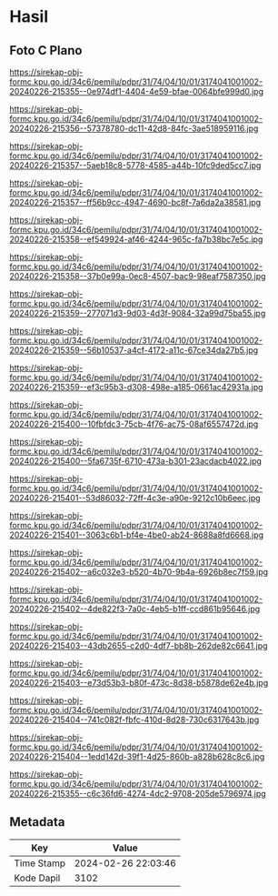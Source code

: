 # Hasil

## Foto C Plano

https://sirekap-obj-formc.kpu.go.id/34c6/pemilu/pdpr/31/74/04/10/01/3174041001002-20240226-215355--0e974df1-4404-4e59-bfae-0064bfe999d0.jpg

https://sirekap-obj-formc.kpu.go.id/34c6/pemilu/pdpr/31/74/04/10/01/3174041001002-20240226-215356--57378780-dc11-42d8-84fc-3ae518959116.jpg

https://sirekap-obj-formc.kpu.go.id/34c6/pemilu/pdpr/31/74/04/10/01/3174041001002-20240226-215357--5aeb18c8-5778-4585-a44b-10fc9ded5cc7.jpg

https://sirekap-obj-formc.kpu.go.id/34c6/pemilu/pdpr/31/74/04/10/01/3174041001002-20240226-215357--ff56b9cc-4947-4690-bc8f-7a6da2a38581.jpg

https://sirekap-obj-formc.kpu.go.id/34c6/pemilu/pdpr/31/74/04/10/01/3174041001002-20240226-215358--ef549924-af46-4244-965c-fa7b38bc7e5c.jpg

https://sirekap-obj-formc.kpu.go.id/34c6/pemilu/pdpr/31/74/04/10/01/3174041001002-20240226-215358--37b0e99a-0ec8-4507-bac9-98eaf7587350.jpg

https://sirekap-obj-formc.kpu.go.id/34c6/pemilu/pdpr/31/74/04/10/01/3174041001002-20240226-215359--277071d3-9d03-4d3f-9084-32a99d75ba55.jpg

https://sirekap-obj-formc.kpu.go.id/34c6/pemilu/pdpr/31/74/04/10/01/3174041001002-20240226-215359--56b10537-a4cf-4172-a11c-67ce34da27b5.jpg

https://sirekap-obj-formc.kpu.go.id/34c6/pemilu/pdpr/31/74/04/10/01/3174041001002-20240226-215359--ef3c95b3-d308-498e-a185-0661ac42931a.jpg

https://sirekap-obj-formc.kpu.go.id/34c6/pemilu/pdpr/31/74/04/10/01/3174041001002-20240226-215400--10fbfdc3-75cb-4f76-ac75-08af6557472d.jpg

https://sirekap-obj-formc.kpu.go.id/34c6/pemilu/pdpr/31/74/04/10/01/3174041001002-20240226-215400--5fa6735f-6710-473a-b301-23acdacb4022.jpg

https://sirekap-obj-formc.kpu.go.id/34c6/pemilu/pdpr/31/74/04/10/01/3174041001002-20240226-215401--53d86032-72ff-4c3e-a90e-9212c10b6eec.jpg

https://sirekap-obj-formc.kpu.go.id/34c6/pemilu/pdpr/31/74/04/10/01/3174041001002-20240226-215401--3063c6b1-bf4e-4be0-ab24-8688a8fd6668.jpg

https://sirekap-obj-formc.kpu.go.id/34c6/pemilu/pdpr/31/74/04/10/01/3174041001002-20240226-215402--a6c032e3-b520-4b70-9b4a-6926b8ec7f59.jpg

https://sirekap-obj-formc.kpu.go.id/34c6/pemilu/pdpr/31/74/04/10/01/3174041001002-20240226-215402--4de822f3-7a0c-4eb5-b1ff-ccd861b95646.jpg

https://sirekap-obj-formc.kpu.go.id/34c6/pemilu/pdpr/31/74/04/10/01/3174041001002-20240226-215403--43db2655-c2d0-4df7-bb8b-262de82c6641.jpg

https://sirekap-obj-formc.kpu.go.id/34c6/pemilu/pdpr/31/74/04/10/01/3174041001002-20240226-215403--e73d53b3-b80f-473c-8d38-b5878de62e4b.jpg

https://sirekap-obj-formc.kpu.go.id/34c6/pemilu/pdpr/31/74/04/10/01/3174041001002-20240226-215404--741c082f-fbfc-410d-8d28-730c6317643b.jpg

https://sirekap-obj-formc.kpu.go.id/34c6/pemilu/pdpr/31/74/04/10/01/3174041001002-20240226-215404--1edd142d-39f1-4d25-860b-a828b628c8c6.jpg

https://sirekap-obj-formc.kpu.go.id/34c6/pemilu/pdpr/31/74/04/10/01/3174041001002-20240226-215355--c6c36fd6-4274-4dc2-9708-205de5796974.jpg


## Metadata

| Key        | Value               |
| ---------- | ------------------- |
| Time Stamp | 2024-02-26 22:03:46 |
| Kode Dapil | 3102                |



